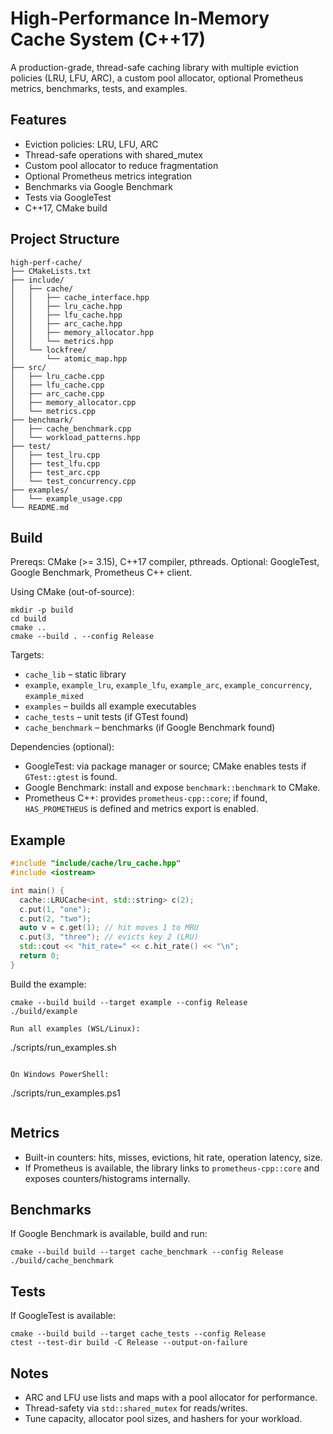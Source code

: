# High-Performance In-Memory Cache System (C++17)

A production-grade, thread-safe caching library with multiple eviction policies (LRU, LFU, ARC), a custom pool allocator, optional Prometheus metrics, benchmarks, tests, and examples.

## Features

- Eviction policies: LRU, LFU, ARC
- Thread-safe operations with shared_mutex
- Custom pool allocator to reduce fragmentation
- Optional Prometheus metrics integration
- Benchmarks via Google Benchmark
- Tests via GoogleTest
- C++17, CMake build

## Project Structure

```
high-perf-cache/
├── CMakeLists.txt
├── include/
│   ├── cache/
│   │   ├── cache_interface.hpp
│   │   ├── lru_cache.hpp
│   │   ├── lfu_cache.hpp
│   │   ├── arc_cache.hpp
│   │   ├── memory_allocator.hpp
│   │   └── metrics.hpp
│   └── lockfree/
│       └── atomic_map.hpp
├── src/
│   ├── lru_cache.cpp
│   ├── lfu_cache.cpp
│   ├── arc_cache.cpp
│   ├── memory_allocator.cpp
│   └── metrics.cpp
├── benchmark/
│   ├── cache_benchmark.cpp
│   └── workload_patterns.hpp
├── test/
│   ├── test_lru.cpp
│   ├── test_lfu.cpp
│   ├── test_arc.cpp
│   └── test_concurrency.cpp
├── examples/
│   └── example_usage.cpp
└── README.md
```

## Build

Prereqs: CMake (>= 3.15), C++17 compiler, pthreads. Optional: GoogleTest, Google Benchmark, Prometheus C++ client.

Using CMake (out-of-source):

```
mkdir -p build
cd build
cmake ..
cmake --build . --config Release
```

Targets:
- `cache_lib` – static library
- `example`, `example_lru`, `example_lfu`, `example_arc`, `example_concurrency`, `example_mixed`
- `examples` – builds all example executables
- `cache_tests` – unit tests (if GTest found)
- `cache_benchmark` – benchmarks (if Google Benchmark found)

Dependencies (optional):
- GoogleTest: via package manager or source; CMake enables tests if `GTest::gtest` is found.
- Google Benchmark: install and expose `benchmark::benchmark` to CMake.
- Prometheus C++: provides `prometheus-cpp::core`; if found, `HAS_PROMETHEUS` is defined and metrics export is enabled.

## Example

```cpp
#include "include/cache/lru_cache.hpp"
#include <iostream>

int main() {
  cache::LRUCache<int, std::string> c(2);
  c.put(1, "one");
  c.put(2, "two");
  auto v = c.get(1); // hit moves 1 to MRU
  c.put(3, "three"); // evicts key 2 (LRU)
  std::cout << "hit_rate=" << c.hit_rate() << "\n";
  return 0;
}
```

Build the example:

```
cmake --build build --target example --config Release
./build/example

Run all examples (WSL/Linux):

```
./scripts/run_examples.sh
```

On Windows PowerShell:

```
./scripts/run_examples.ps1
```
```

## Metrics

- Built-in counters: hits, misses, evictions, hit rate, operation latency, size.
- If Prometheus is available, the library links to `prometheus-cpp::core` and exposes counters/histograms internally.

## Benchmarks

If Google Benchmark is available, build and run:

```
cmake --build build --target cache_benchmark --config Release
./build/cache_benchmark
```

## Tests

If GoogleTest is available:

```
cmake --build build --target cache_tests --config Release
ctest --test-dir build -C Release --output-on-failure
```

## Notes

- ARC and LFU use lists and maps with a pool allocator for performance.
- Thread-safety via `std::shared_mutex` for reads/writes.
- Tune capacity, allocator pool sizes, and hashers for your workload.
